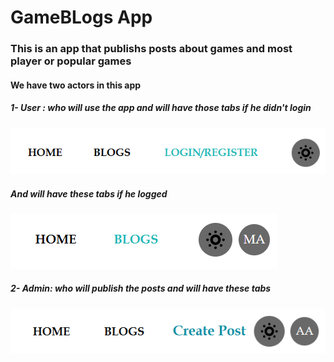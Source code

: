 # GameBLogs App

### This is an app that publishs posts about games and most player or popular games

#### We have two actors in this app

##### 1- User : who will use the app and will have those tabs if he didn't login

![1744311709595](image/README/1744311709595.png)

##### And will have these tabs if he logged

![1744311915853](image/README/1744311915853.png)

##### 2- Admin: who will publish the posts and will have these tabs

![1744312008594](image/README/1744312008594.png)
